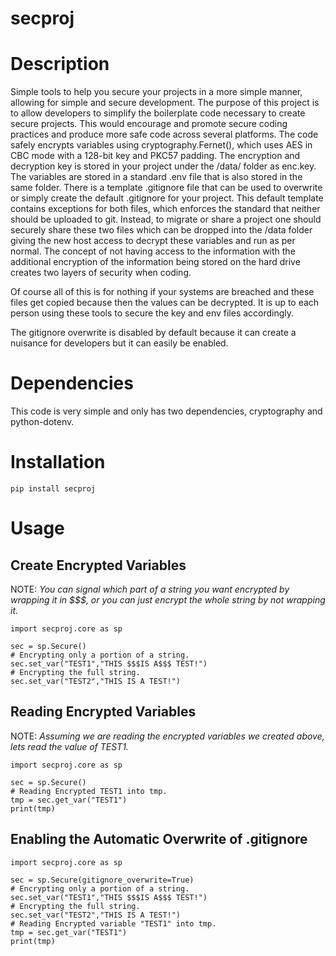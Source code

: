 # secproj
# Description
Simple tools to help you secure your projects in a more simple manner, allowing for simple and secure development.
The purpose of this project is to allow developers to simplify the boilerplate code necessary to create secure projects.
This would encourage and promote secure coding practices and produce more safe code across several platforms.
The code safely encrypts variables using cryptography.Fernet(), which uses AES in CBC mode with a 128-bit key and PKC57 padding.
The encryption and decryption key is stored in your project under the /data/ folder as enc.key.
The variables are stored in a standard .env file that is also stored in the same folder.
There is a template .gitignore file that can be used to overwrite or simply create the default .gitignore for your project.
This default template contains exceptions for both files, which enforces the standard that neither should be uploaded to git.
Instead, to migrate or share a project one should securely share these two files which can be dropped into the /data folder
giving the new host access to decrypt these variables and run as per normal. The concept of not having access to the information
with the additional encryption of the information being stored on the hard drive creates two layers of security when coding.

Of course all of this is for nothing if your systems are breached and these files get copied because then the values can be decrypted.
It is up to each person using these tools to secure the key and env files accordingly.

The gitignore overwrite is disabled by default because it can create a nuisance for developers but it can easily be enabled.
# Dependencies
This code is very simple and only has two dependencies, cryptography and python-dotenv.
# Installation
```
pip install secproj
```
# Usage
## Create Encrypted Variables
NOTE: _You can signal which part of a string you want encrypted by wrapping it in $$$, or you can just encrypt the whole string by not wrapping it._
```
import secproj.core as sp

sec = sp.Secure()
# Encrypting only a portion of a string.
sec.set_var("TEST1","THIS $$$IS A$$$ TEST!")
# Encrypting the full string.
sec.set_var("TEST2","THIS IS A TEST!")

```
## Reading Encrypted Variables
NOTE: _Assuming we are reading the encrypted variables we created above, lets read the value of TEST1._
```
import secproj.core as sp

sec = sp.Secure()
# Reading Encrypted TEST1 into tmp.
tmp = sec.get_var("TEST1")
print(tmp)
```
## Enabling the Automatic Overwrite of .gitignore
```
import secproj.core as sp

sec = sp.Secure(gitignore_overwrite=True)
# Encrypting only a portion of a string.
sec.set_var("TEST1","THIS $$$IS A$$$ TEST!")
# Encrypting the full string.
sec.set_var("TEST2","THIS IS A TEST!")
# Reading Encrypted variable "TEST1" into tmp.
tmp = sec.get_var("TEST1")
print(tmp)
```